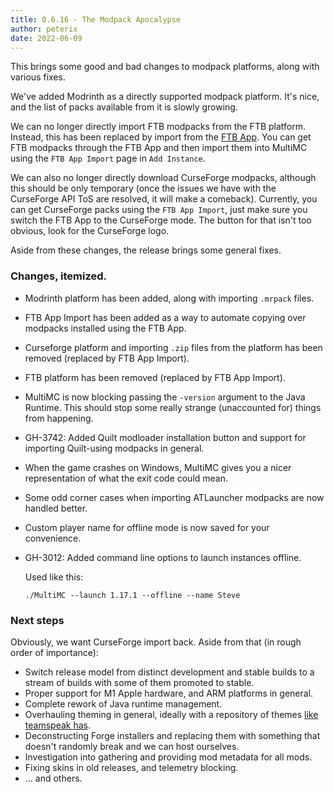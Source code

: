 ```yaml
---
title: 0.6.16 - The Modpack Apocalypse
author: peterix
date: 2022-06-09
---
```


This brings some good and bad changes to modpack platforms, along with various fixes.

We've added Modrinth as a directly supported modpack platform. It's nice, and the list of packs available from it is slowly growing.

We can no longer directly import FTB modpacks from the FTB platform. Instead, this has been replaced by import from the [FTB App](https://www.feed-the-beast.com/app). You can get FTB modpacks through the FTB App and then import them into MultiMC using the `FTB App Import` page in `Add Instance`.

We can also no longer directly download CurseForge modpacks, although this should be only temporary (once the issues we have with the CurseForge API ToS are resolved, it will make a comeback). Currently, you can get CurseForge packs using the `FTB App Import`, just make sure you switch the FTB App to the CurseForge mode. The button for that isn't too obvious, look for the CurseForge logo.

Aside from these changes, the release brings some general fixes.

### Changes, itemized.

- Modrinth platform has been added, along with importing `.mrpack` files.
- FTB App Import has been added as a way to automate copying over modpacks installed using the FTB App.
- Curseforge platform and importing `.zip` files from the platform has been removed (replaced by FTB App Import).
- FTB platform has been removed (replaced by FTB App Import).
- MultiMC is now blocking passing the `-version` argument to the Java Runtime. This should stop some really strange (unaccounted for) things from happening.
- GH-3742: Added Quilt modloader installation button and support for importing Quilt-using modpacks in general.
- When the game crashes on Windows, MultiMC gives you a nicer representation of what the exit code could mean.
- Some odd corner cases when importing ATLauncher modpacks are now handled better.
- Custom player name for offline mode is now saved for your convenience.
- GH-3012: Added command line options to launch instances offline.

    Used like this:
    ```
    ./MultiMC --launch 1.17.1 --offline --name Steve
    ```

### Next steps

Obviously, we want CurseForge import back. Aside from that (in rough order of importance):

- Switch release model from distinct development and stable builds to a stream of builds with some of them promoted to stable.
- Proper support for M1 Apple hardware, and ARM platforms in general.
- Complete rework of Java runtime management.
- Overhauling theming in general, ideally with a repository of themes [like teamspeak has](https://www.myteamspeak.com/).
- Deconstructing Forge installers and replacing them with something that doesn't randomly break and we can host ourselves.
- Investigation into gathering and providing mod metadata for all mods.
- Fixing skins in old releases, and telemetry blocking.
- ... and others.
